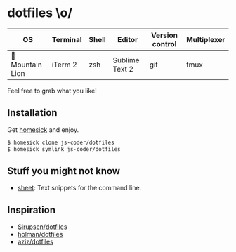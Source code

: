 # dotfiles \o/


 OS             | Terminal | Shell | Editor         | Version control | Multiplexer
--------------- | -------- | ----- |--------------- | --------------  | ----------- 
 Mountain Lion | iTerm 2  | zsh   | Sublime Text 2 | git             | tmux

Feel free to grab what you like!

## Installation

Get [homesick](http://github.com/technicalpickles/homesick) and enjoy.

```sh
$ homesick clone js-coder/dotfiles
$ homesick symlink js-coder/dotfiles
```

## Stuff you might not know

- [sheet](https://github.com/oscardelben/sheet): Text snippets for the command line.

## Inspiration

- [Sirupsen/dotfiles](https://github.com/Sirupsen/dotfiles)
- [holman/dotfiles](https://github.com/holman/dotfiles)
- [aziz/dotfiles](https://github.com/aziz/dotfiles)